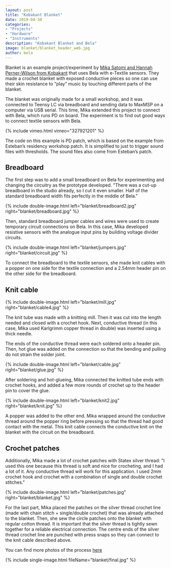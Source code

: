 ```yaml
---
layout: post
title: "Kobakant Blanket"
date: 2019-04-30
categories:
- "Projects"
- "Hardware"
- "Instruments"
description: "Kobakant Blanket and Bela"
image: blanket/blanket_header_web.jpg
author: bela
---
```


Blanket is an example project/experiment by [Mika Satomi and Hannah Perner-Wilson from Kobakant](https://www.kobakant.at/?page_id=475) that uses Bela with e-Textile sensors. They made a crochet blanket with exposed conductive pieces so one can use their skin resistance to “play” music by touching different parts of the blanket.

The blanket was originally made for a small workshop, and it was connected to Teensy LC via breadboard and sending data to MaxMSP on a computer via USB serial. This time, Mika extended this project to connect with Bela, which runs PD on board. The experiment is to find out good ways to connect textile sensors with Bela.

{% include vimeo.html vimeo="327921201" %}

The code on this example is PD patch, which is based on the example from Esteban’s residency workshop patch. It is simplified to just to trigger sound files with thresholds. The sound files also come from Esteban’s patch.

## Breadboard

The first step was to add a small breadboard on Bela for experimenting and changing the circuitry as the prototype developed. "There was a cut-up breadboard in the studio already, so I cut it even smaller. Half of the standard breadboard width fits perfectly in the middle of Bela."

{% include double-image.html left="blanket/breadboard2.jpg" right="blanket/breadboard.jpg" %}

Then, standard breadboard jumper cables and wires were used to create temporary circuit connections on Bela. In this case, Mika developed resistive sensors with the analogue input pins by building voltage divider circuits.

{% include double-image.html left="blanket/jumpers.jpg" right="blanket/circuit.jpg" %}

To connect the breadboard to the textile sensors, she made knit cables with a popper on one side for the textile connection and a 2.54mm header pin on the other side for the breadboard.

## Knit cable

{% include double-image.html left="blanket/mill.jpg" right="blanket/cable4.jpg" %}

The knit tube was made with a knitting mill. Then it was cut into the length needed and closed with a crochet hook. Next, conductive thread (in this case, Mika used Karlgrimm copper thread in double) was inserted using a thick needle.

The ends of the conductive thread were each soldered onto a header pin. Then, hot glue was added on the connection so that the bending and pulling do not strain the solder joint.

{% include double-image.html left="blanket/cable.jpg" right="blanket/glue.jpg" %}

After soldering and hot-glueing, Mika connected the knitted tube ends with crochet hooks, and added a few more rounds of crochet up to the header pin to cover the glue.

{% include double-image.html left="blanket/knit2.jpg" right="blanket/knit.jpg" %}

A popper was added to the other end. Mika wrapped around the conductive thread around the popper ring before pressing so that the thread had good contact with the metal. This knit cable connects the conductive knit on the blanket with the circuit on the breadboard.

## Crochet patches

Additionally, Mika made a lot of crochet patches with Statex silver thread: "I used this one because this thread is soft and nice for crocheting, and I had a lot of it. Any conductive thread will work for this application. I used 2mm crochet hook and crochet with a combination of single and double crochet stitches."

{% include double-image.html left="blanket/patches.jpg" right="blanket/blanket.jpg" %}

For the last part, Mika placed the patches on the silver thread crochet line (made with chain stitch + single/double crochet) that was already attached to the blanket. Then, she sew the circle patches onto the blanket with regular cotton thread. It is important that the silver thread is tightly sewn together for a reliable electrical connection. The centre ends of the silver thread crochet line are punched with press snaps so they can connect to the knit cable described above.

You can find more photos of the process [here](https://www.flickr.com/photos/14412219@N04/albums/72157704235026542)

{% include single-image.html fileName="blanket/final.jpg" %}
